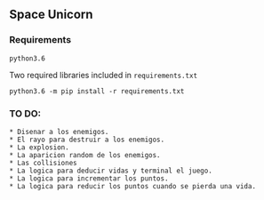 ## Space Unicorn

### Requirements
`python3.6`


Two required libraries included in `requirements.txt`

```python3
python3.6 -m pip install -r requirements.txt
```

### TO DO:

    * Disenar a los enemigos.
    * El rayo para destruir a los enemigos.
    * La explosion.
    * La aparicion random de los enemigos.
    * Las collisiones
    * La logica para deducir vidas y terminal el juego.
    * La logica para incrementar los puntos.
    * La logica para reducir los puntos cuando se pierda una vida.